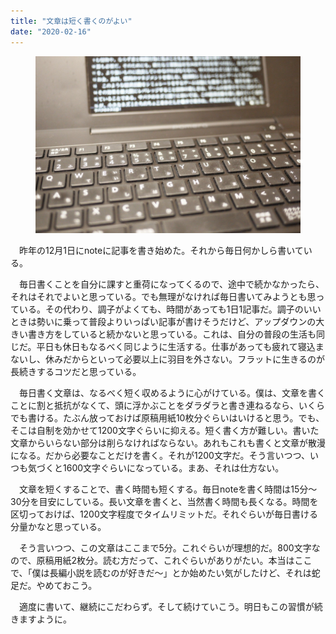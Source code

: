 ```yaml
---
title: "文章は短く書くのがよい"
date: "2020-02-16"
---
```


<figure>

![](assets/nbb3fdaca7f09_baa3b27194adb1020fddb45fdb44e6a1.jpeg)

</figure>

　昨年の12月1日にnoteに記事を書き始めた。それから毎日何かしら書いている。

　毎日書くことを自分に課すと重荷になってくるので、途中で続かなかったら、それはそれでよいと思っている。でも無理がなければ毎日書いてみようとも思っている。その代わり、調子がよくても、時間があっても1日1記事だ。調子のいいときは勢いに乗って普段よりいっぱい記事が書けそうだけど、アップダウンの大きい書き方をしていると続かないと思っている。これは、自分の普段の生活も同じだ。平日も休日もなるべく同じように生活する。仕事があっても疲れて寝込まないし、休みだからといって必要以上に羽目を外さない。フラットに生きるのが長続きするコツだと思っている。

　毎日書く文章は、なるべく短く収めるように心がけている。僕は、文章を書くことに割と抵抗がなくて、頭に浮かぶことをダラダラと書き連ねるなら、いくらでも書ける。たぶん放っておけば原稿用紙10枚分ぐらいはいけると思う。でも、そこは自制を効かせて1200文字ぐらいに抑える。短く書く方が難しい。書いた文章からいらない部分は削らなければならない。あれもこれも書くと文章が散漫になる。だから必要なことだけを書く。それが1200文字だ。そう言いつつ、いつも気づくと1600文字ぐらいになっている。まあ、それは仕方ない。

　文章を短くすることで、書く時間も短くする。毎日noteを書く時間は15分～30分を目安にしている。長い文章を書くと、当然書く時間も長くなる。時間を区切っておけば、1200文字程度でタイムリミットだ。それぐらいが毎日書ける分量かなと思っている。

　そう言いつつ、この文章はここまで5分。これぐらいが理想的だ。800文字なので、原稿用紙2枚分。読む方だって、これぐらいがありがたい。本当はここで、「僕は長編小説を読むのが好きだ～」とか始めたい気がしたけど、それは蛇足だ。やめておこう。

　適度に書いて、継続にこだわらず。そして続けていこう。明日もこの習慣が続きますように。
